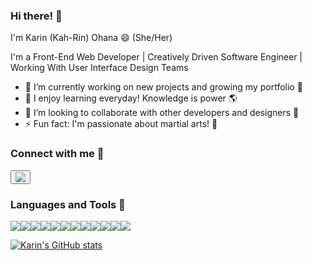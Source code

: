 ### Hi there! 👋
 I'm Karin (Kah-Rin) Ohana 😄 (She/Her)

 I'm a Front-End Web Developer | Creatively Driven Software Engineer | Working With User Interface Design Teams


- 🔭 I’m currently working on new projects and growing my portfolio 📗
- 🌱 I enjoy learning everyday! Knowledge is power 🌎
- 👯 I’m looking to collaborate with other developers and designers 🎨
- ⚡ Fun fact: I'm passionate about martial arts! 🥋

### Connect with me 🔗
<a href='https://www.linkedin.com/in/karin-ohana//'><button >
<img src="https://img.shields.io/badge/LinkedIn-0077B5?style=for-the-badge&logo=linkedin&logoColor=white" />
</button></a>

### Languages and Tools 🚀

<img src ="https://img.shields.io/badge/React-20232A?style=for-the-badge&logo=react&logoColor=61DAFB"/><img src ="https://img.shields.io/badge/JavaScript-323330?style=for-the-badge&logo=javascript&logoColor=F7DF1E"/><img src ="https://img.shields.io/badge/Visual_Studio_Code-0078D4?style=for-the-badge&logo=visual%20studio%20code&logoColor=white"/><img src ="https://img.shields.io/badge/HTML5-E34F26?style=for-the-badge&logo=html5&logoColor=white"/><img src = "https://img.shields.io/badge/CSS3-1572B6?style=for-the-badge&logo=css3&logoColor=white"/><img src = "https://img.shields.io/badge/Python-FFD43B?style=for-the-badge&logo=python&logoColor=blue"/><img src = "https://img.shields.io/badge/Flask-000000?style=for-the-badge&logo=flask&logoColor=white"/><img src = "https://img.shields.io/badge/MySQL-005C84?style=for-the-badge&logo=mysql&logoColor=white"/><img src = "https://img.shields.io/badge/jQuery-0769AD?style=for-the-badge&logo=jquery&logoColor=white"/><img src = "https://img.shields.io/badge/Figma-F24E1E?style=for-the-badge&logo=figma&logoColor=white"/><img src = "https://img.shields.io/badge/Sketch-FFB387?style=for-the-badge&logo=sketch&logoColor=black"/><img src = "https://img.shields.io/badge/Node.js-339933?style=for-the-badge&logo=nodedotjs&logoColor=white"/>



[![Karin's GitHub stats](https://github-readme-stats.vercel.app/api?username=Karinohana)](https://github.com/anuraghazra/github-readme-stats)
